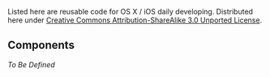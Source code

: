 Listed here are reusable code for OS X / iOS daily developing. Distributed here under [Creative Commons Attribution-ShareAlike 3.0 Unported License](http://creativecommons.org/licenses/by-sa/3.0/).

## Components

_To Be Defined_
